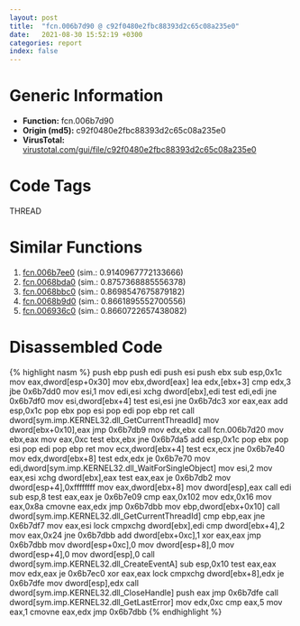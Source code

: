 ```yaml
---
layout: post
title:  "fcn.006b7d90 @ c92f0480e2fbc88393d2c65c08a235e0"
date:   2021-08-30 15:52:19 +0300
categories: report
index: false
---
```


# Generic Information
- **Function:** fcn.006b7d90
- **Origin (md5):** c92f0480e2fbc88393d2c65c08a235e0
- **VirusTotal:** [virustotal.com/gui/file/c92f0480e2fbc88393d2c65c08a235e0][virustotal_ref]

# Code Tags
<span class="tag" id="THREAD">THREAD</span>


# Similar Functions

1. [fcn.006b7ee0][similar_1_ref] (sim.: 0.9140967772133666)
2. [fcn.0068bda0][similar_2_ref] (sim.: 0.8757368885556378)
3. [fcn.0068bbc0][similar_3_ref] (sim.: 0.8698547675879182)
4. [fcn.0068b9d0][similar_4_ref] (sim.: 0.8661895552700556)
5. [fcn.006936c0][similar_5_ref] (sim.: 0.8660722657438082)


# Disassembled Code

{% highlight nasm %}
push ebp
push edi
push esi
push ebx
sub esp,0x1c
mov eax,dword[esp+0x30]
mov ebx,dword[eax]
lea edx,[ebx+3]
cmp edx,3
jbe 0x6b7dd0
mov esi,1
mov edi,esi
xchg dword[ebx],edi
test edi,edi
jne 0x6b7df0
mov esi,dword[ebx+4]
test esi,esi
jne 0x6b7dc3
xor eax,eax
add esp,0x1c
pop ebx
pop esi
pop edi
pop ebp
ret 
call dword[sym.imp.KERNEL32.dll_GetCurrentThreadId]
mov dword[ebx+0x10],eax
jmp 0x6b7db9
mov edx,ebx
call fcn.006b7d20
mov ebx,eax
mov eax,0xc
test ebx,ebx
jne 0x6b7da5
add esp,0x1c
pop ebx
pop esi
pop edi
pop ebp
ret 
mov ecx,dword[ebx+4]
test ecx,ecx
jne 0x6b7e40
mov edx,dword[ebx+8]
test edx,edx
je 0x6b7e70
mov edi,dword[sym.imp.KERNEL32.dll_WaitForSingleObject]
mov esi,2
mov eax,esi
xchg dword[ebx],eax
test eax,eax
je 0x6b7db2
mov dword[esp+4],0xffffffff
mov eax,dword[ebx+8]
mov dword[esp],eax
call edi
sub esp,8
test eax,eax
je 0x6b7e09
cmp eax,0x102
mov edx,0x16
mov eax,0x8a
cmovne eax,edx
jmp 0x6b7dbb
mov ebp,dword[ebx+0x10]
call dword[sym.imp.KERNEL32.dll_GetCurrentThreadId]
cmp ebp,eax
jne 0x6b7df7
mov eax,esi
lock cmpxchg dword[ebx],edi
cmp dword[ebx+4],2
mov eax,0x24
jne 0x6b7dbb
add dword[ebx+0xc],1
xor eax,eax
jmp 0x6b7dbb
mov dword[esp+0xc],0
mov dword[esp+8],0
mov dword[esp+4],0
mov dword[esp],0
call dword[sym.imp.KERNEL32.dll_CreateEventA]
sub esp,0x10
test eax,eax
mov edx,eax
je 0x6b7ec0
xor eax,eax
lock cmpxchg dword[ebx+8],edx
je 0x6b7dfe
mov dword[esp],edx
call dword[sym.imp.KERNEL32.dll_CloseHandle]
push eax
jmp 0x6b7dfe
call dword[sym.imp.KERNEL32.dll_GetLastError]
mov edx,0xc
cmp eax,5
mov eax,1
cmovne eax,edx
jmp 0x6b7dbb
{% endhighlight %}


[similar_1_ref]: /report/fcn.006b7ee0@c92f0480e2fbc88393d2c65c08a235e0
[similar_2_ref]: /report/fcn.0068bda0@c92f0480e2fbc88393d2c65c08a235e0
[similar_3_ref]: /report/fcn.0068bbc0@c92f0480e2fbc88393d2c65c08a235e0
[similar_4_ref]: /report/fcn.0068b9d0@c92f0480e2fbc88393d2c65c08a235e0
[similar_5_ref]: /report/fcn.006936c0@c92f0480e2fbc88393d2c65c08a235e0
[virustotal_ref]: https://www.virustotal.com/gui/file/c92f0480e2fbc88393d2c65c08a235e0